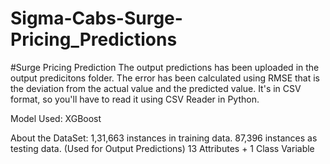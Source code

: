 # Sigma-Cabs-Surge-Pricing_Predictions
#Surge Pricing Prediction 
The output predictions has been uploaded in the output predicitons folder. The error has been calculated using RMSE that is the deviation from the actual value and the predicted value. It's in CSV format, so you'll have to read it using CSV Reader in Python. 

Model Used: XGBoost 

About the DataSet: 1,31,663 instances in training data. 
                   87,396 instances as testing data. (Used for Output Predictions)
                   13 Attributes + 1 Class Variable

